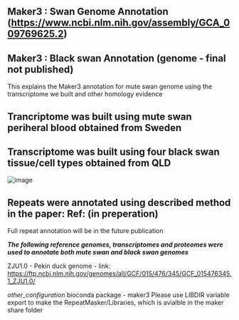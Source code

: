 ## Maker3 : Swan Genome Annotation (https://www.ncbi.nlm.nih.gov/assembly/GCA_009769625.2)
## Maker3 : Black swan Annotation (genome - final not published)
This explains the Maker3 annotation for mute swan genome using the transcriptome we built and other homology evidence
## Trancriptome was built using mute swan periheral blood obtained from Sweden
## Transcriptome was built using four black swan tissue/cell types obtained from QLD
![image](https://user-images.githubusercontent.com/43054305/117142294-ddcfb500-adf2-11eb-901e-cc297d972c07.png)

## Repeats were annotated using described method in the paper: Ref: (in preperation)
Full repeat annotation will be in the future publication

***The following reference genomes, transcriptomes and proteomes were used to annotate both mute swan and black swan genomes***

ZJU1.0 - Pekin duck genome - link: https://ftp.ncbi.nlm.nih.gov/genomes/all/GCF/015/476/345/GCF_015476345.1_ZJU1.0/

_other_configuration_
bioconda package - maker3
Please use LIBDIR variable export to make the RepeatMasker/Libraries, which is avialble in the maker share folder
